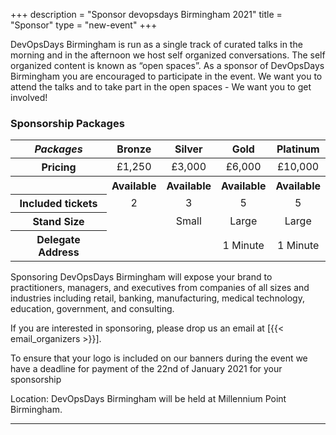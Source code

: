 +++
description = "Sponsor devopsdays Birmingham 2021"
title = "Sponsor"
type = "new-event"
+++
<p>DevOpsDays Birmingham is run as a single track of curated talks in the morning and in the afternoon we host self organized conversations. The self organized content is known as “open spaces”. As a sponsor of DevOpsDays Birmingham you are encouraged to participate in the event. We want you to attend the talks and to take part in the open spaces - We want you to get involved!</p>

 <h3>Sponsorship Packages</h3>
 <div class="table-responsive">
 <table class="table table-bordered table-hover table-responsive-md">
   <thead class="thead-light">
     <tr>
       <th scope="col">
         <i>Packages</i>
       </th>
       <th scope="col">
         <center>Bronze</center>
       </th>
       <th scope="col">
         <center>Silver</center>
       </th>
       <th scope="col">
         <center>Gold</center>
       </th>
       <th scope="col">
         <center>Platinum</center>
       </th>
     </tr>
   </thead>
   <tbody>
     <tr>
       <th scope="row">Pricing</th>
       <td>
         <center>£1,250</center>
       </td>
       <td>
         <center>£3,000</center>
       </td>
       <td>
         <center>£6,000</center>
       </td>
       <td>
         <center>£10,000</center>
       </td>
     </tr>
     <tr>
       <th scope="row">&nbsp;</th>
       <th>
         <center><span class="badge badge-success">Available</span></center>
       </th>
       <th>
         <center><span class="badge badge-success">Available</span></center>
       </th>
       <th>
         <center><span class="badge badge-success">Available</span></center>
       </th>
       <th>
         <center><span class="badge badge-success">Available</span></center>
       </th>
     </tr>
     <tr>
       <th scope="row">Included tickets</td>
       <td>
         <center>2</center>
       </td>
       <td>
         <center>3</center>
       </td>
       <td>
         <center>5</center>
       </td>
       <td>
         <center>5</center>
       </td>
     </tr>
     <tr>
       <th scope="row">Stand Size</th>
       <td class="table-warning">
         <center>&nbsp;</center>
       </td>
       <td>
         <center>Small</center>
       </td>
       <td>
         <center>Large</center>
       </td>
       <td>
         <center>Large</center>
       </td>
     </tr>
     <tr>
       <th scope="row">Delegate Address</th>
       <td class="table-warning">
         <center>&nbsp;</center>
       </td>
       <td class="table-warning">
         <center>&nbsp;</center>
  </td>
       <td>
         <center>1 Minute</center>
       </td>
       <td>
         <center>1 Minute</center>
       </td>
     </tr>
   </tbody>
 </table>

<p>Sponsoring DevOpsDays Birmingham will expose your brand to practitioners, managers, and executives
from companies of all sizes and industries including retail, banking, manufacturing, medical technology,
education, government, and consulting.</p>

<p>If you are interested in sponsoring, please drop us an email at [{{< email_organizers >}}].</p>

<p>To ensure that your logo is included on our banners during the event we have a deadline for payment of the 22nd of January 2021 for your sponsorship</p>

<p>Location: DevOpsDays Birmingham will be held at Millennium Point Birmingham.</p>
<hr/>